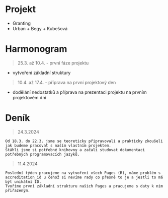 # Projekt
-  Granting 
-  Urban + Begy + Kubešová


# Harmonogram
> 25.3. až 10.4. - první fáze projektu
-  vytvoření základní struktury

> 10.4. až 17.4. - příprava na první projektový den
-  dodělání nedostatků a příprava na prezentaci projektu na prvním projektovém dni

# Deník

> 24.3.2024

```
Od 18.3. do 22.3. jsme se teoreticky připravovali a prakticky zkoušeli jak budeme pracovat s naším vlastním projektem.
Stáhli jsme si potřebné knihovny a začali studovat dokumentaci potřebných programovacích jazyků.
```

> 11.4.2024

```
Poslední týden pracujeme na vytvoření všech Pages (R), máme problém s accreditation_id u čehož si nevíme rady co přesně to je a jestli to má být unikátní ID.
Tvoříme první základní strukturu našich Pages a pracujeme s daty k nim přiřazeným.
```
